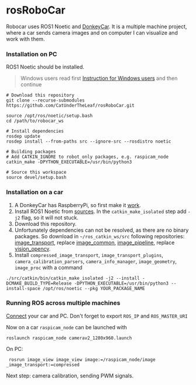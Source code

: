 # rosRoboCar
Robocar uses ROS1 Noetic and [DonkeyCar](https://docs.donkeycar.com/). It is a multiple machine project, where a car sends camera images and on computer I can visualize and work with them.

### Installation on PC

ROS1 Noetic should be installed.

> Windows users read first [Instruction for Windows users](https://github.com/CatUnderTheLeaf/rosRoboCar/wiki/Instruction-for-Windows-users) and then continue

```
# Download this repository
git clone --recurse-submodules https://github.com/CatUnderTheLeaf/rosRoboCar.git

source /opt/ros/noetic/setup.bash
cd /path/to/robocar_ws

# Install dependencies
rosdep update
rosdep install --from-paths src --ignore-src --rosdistro noetic

# Building packages
# Add CATKIN_IGNORE to robot_only packages, e.g. raspicam_node
catkin_make -DPYTHON_EXECUTABLE=/usr/bin/python3

# Source this workspace
source devel/setup.bash

```

### Installation on a car

1. A DonkeyCar has RaspberryPi, so first make it [work](https://docs.donkeycar.com/guide/robot_sbc/setup_raspberry_pi/).
2. Install ROS1 Noetic from [sources](http://wiki.ros.org/noetic/Installation/Source). In the `catkin_make_isolated` step add `-j2` flag, so it will not stuck.
3. Download this repository.
4. Unfortunately dependencies can not be resolved, as there are no binary packages. So download in `~/ros_catkin_ws/src` following repositories: [image_transport](https://github.com/ros-perception/image_transport_plugins.git), replace [image_common](https://github.com/ros-perception/image_common.git), [image_pipeline](https://github.com/ros-perception/image_pipeline.git), replace [vision_opencv](https://github.com/ros-perception/vision_opencv.git).
5. Install `compressed_image_transport`, `image_transport_plugins`, `camera_calibration_parsers`, `camera_info_manager`, `image_geometry`, `image_proc` with a command
```
./src/catkin/bin/catkin_make_isolated -j2 --install -DCMAKE_BUILD_TYPE=Release -DPYTHON_EXECUTABLE=/usr/bin/python3 --install-space /opt/ros/noetic --pkg YOUR_PACKAGE_NAME
```

### Running ROS across multiple machines

[Connect](http://wiki.ros.org/ROS/Tutorials/MultipleMachines) your car and PC. Don't forget to export `ROS_IP` and `ROS_MASTER_URI`

Now on a car `raspicam_node` can be launched with
```
roslaunch raspicam_node camerav2_1280x960.launch
```

On PC:
```
 rosrun image_view image_view image:=/raspicam_node/image _image_transport:=compressed
```


Next step: camera calibration, sending PWM signals.
